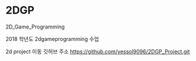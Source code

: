 # 2DGP
2D_Game_Programming

2018 학년도 2dgameprogramming 수업

2d project 이동 
깃허브 주소 
https://github.com/yessol9096/2DGP_Project.git
